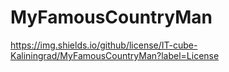 # MyFamousCountryMan
https://img.shields.io/github/license/IT-cube-Kaliningrad/MyFamousCountryMan?label=License

